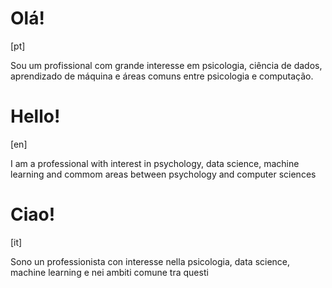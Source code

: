 
# Olá! 
[pt]
 
Sou um profissional com grande interesse em psicologia, ciência de dados, aprendizado de máquina e áreas comuns entre psicologia e computação.

# Hello!
[en]

I am a professional with interest in psychology, data science, machine learning and commom areas between psychology and computer sciences

# Ciao!
[it]

Sono un professionista con interesse nella psicologia, data science, machine learning e nei ambiti comune tra questi
